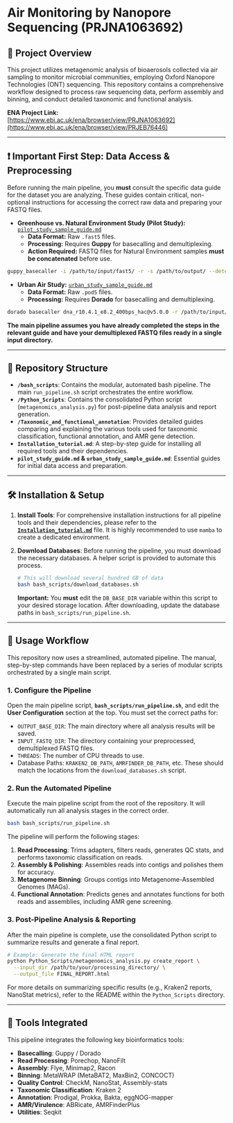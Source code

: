 # Air Monitoring by Nanopore Sequencing (PRJNA1063692)

## 🔬 Project Overview

This project utilizes metagenomic analysis of bioaerosols collected via air sampling to monitor microbial communities, employing Oxford Nanopore Technologies (ONT) sequencing. This repository contains a comprehensive workflow designed to process raw sequencing data, perform assembly and binning, and conduct detailed taxonomic and functional analysis.

**ENA Project Link:** [https://www.ebi.ac.uk/ena/browser/view/PRJNA1063692](https://www.ebi.ac.uk/ena/browser/view/PRJEB76446)

---

## **❗️ Important First Step: Data Access & Preprocessing**

Before running the main pipeline, you **must** consult the specific data guide for the dataset you are analyzing. These guides contain critical, non-optional instructions for accessing the correct raw data and preparing your FASTQ files.

* **Greenhouse vs. Natural Environment Study (Pilot Study):** [`pilot_study_sample_guide.md`](./pilot_study_sample_guide.md)
    * **Data Format:** Raw `.fast5` files.
    * **Processing:** Requires **Guppy** for basecalling and demultiplexing.
    * **Action Required:** FASTQ files for Natural Environment samples **must be concatenated** before use.

```bash
guppy_basecaller -i /path/to/input/fast5/ -r -s /path/to/output/ --detect_barcodes -c dna_r10.4.1_e8.2_400bps_hac.cfg
```

* **Urban Air Study:** [`urban_study_sample_guide.md`](./urban_study_sample_guide.md)
    * **Data Format:** Raw `.pod5` files.
    * **Processing:** Requires **Dorado** for basecalling and demultiplexing.

```bash
dorado basecaller dna_r10.4.1_e8.2_400bps_hac@v5.0.0 -r /path/to/input/pod5/ --emit-fastq > basecalled.fastq --kit-name SQK-RBK114-24 --no-trim
```

**The main pipeline assumes you have already completed the steps in the relevant guide and have your demultiplexed FASTQ files ready in a single input directory.**

---

## 📂 Repository Structure

* **`/bash_scripts`**: Contains the modular, automated bash pipeline. The main `run_pipeline.sh` script orchestrates the entire workflow.
* **`/Python_Scripts`**: Contains the consolidated Python script (`metagenomics_analysis.py`) for post-pipeline data analysis and report generation.
* **`/Taxonomic_and_functional_annotation`**: Provides detailed guides comparing and explaining the various tools used for taxonomic classification, functional annotation, and AMR gene detection.
* **`Installation_tutorial.md`**: A step-by-step guide for installing all required tools and their dependencies.
* **`pilot_study_guide.md` & `urban_study_sample_guide.md`**: Essential guides for initial data access and preparation.

---

## 🛠️ Installation & Setup

1.  **Install Tools**: For comprehensive installation instructions for all pipeline tools and their dependencies, please refer to the **[`Installation_tutorial.md`](./Installation_tutorial.md)** file. It is highly recommended to use `mamba` to create a dedicated environment.

2.  **Download Databases**: Before running the pipeline, you must download the necessary databases. A helper script is provided to automate this process.
    ```bash
    # This will download several hundred GB of data
    bash bash_scripts/download_databases.sh
    ```
    **Important:** You **must** edit the `DB_BASE_DIR` variable within this script to your desired storage location. After downloading, update the database paths in `bash_scripts/run_pipeline.sh`.

---

## 🚀 Usage Workflow

This repository now uses a streamlined, automated pipeline. The manual, step-by-step commands have been replaced by a series of modular scripts orchestrated by a single main script.

### 1. Configure the Pipeline

Open the main pipeline script, **`bash_scripts/run_pipeline.sh`**, and edit the **User Configuration** section at the top. You must set the correct paths for:

* `OUTPUT_BASE_DIR`: The main directory where all analysis results will be saved.
* `INPUT_FASTQ_DIR`: The directory containing your preprocessed, demultiplexed FASTQ files.
* `THREADS`: The number of CPU threads to use.
* Database Paths: `KRAKEN2_DB_PATH`, `AMRFINDER_DB_PATH`, etc. These should match the locations from the `download_databases.sh` script.

### 2. Run the Automated Pipeline

Execute the main pipeline script from the root of the repository. It will automatically run all analysis stages in the correct order.

```bash
bash bash_scripts/run_pipeline.sh
```

The pipeline will perform the following stages:
1.  **Read Processing**: Trims adapters, filters reads, generates QC stats, and performs taxonomic classification on reads.
2.  **Assembly & Polishing**: Assembles reads into contigs and polishes them for accuracy.
3.  **Metagenome Binning**: Groups contigs into Metagenome-Assembled Genomes (MAGs).
4.  **Functional Annotation**: Predicts genes and annotates functions for both reads and assemblies, including AMR gene screening.

### 3. Post-Pipeline Analysis & Reporting

After the main pipeline is complete, use the consolidated Python script to summarize results and generate a final report.

```bash
# Example: Generate the final HTML report
python Python_Scripts/metagenomics_analysis.py create_report \
  --input_dir /path/to/your/processing_directory/ \
  --output_file FINAL_REPORT.html
```

For more details on summarizing specific results (e.g., Kraken2 reports, NanoStat metrics), refer to the README within the `Python_Scripts` directory.

---

## 🧰 Tools Integrated

This pipeline integrates the following key bioinformatics tools:
* **Basecalling**: Guppy / Dorado
* **Read Processing**: Porechop, NanoFilt
* **Assembly**: Flye, Minimap2, Racon
* **Binning**: MetaWRAP (MetaBAT2, MaxBin2, CONCOCT)
* **Quality Control**: CheckM, NanoStat, Assembly-stats
* **Taxonomic Classification**: Kraken 2
* **Annotation**: Prodigal, Prokka, Bakta, eggNOG-mapper
* **AMR/Virulence**: ABRicate, AMRFinderPlus
* **Utilities**: Seqkit
